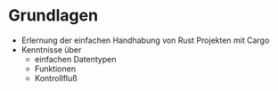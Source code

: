 # Grundlagen

* Erlernung der einfachen Handhabung von Rust Projekten mit Cargo
* Kenntnisse über 
    * einfachen Datentypen
    * Funktionen
    * Kontrollfluß
